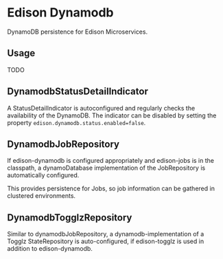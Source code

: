 # Edison Dynamodb

DynamoDB persistence for Edison Microservices.  

## Usage
 
TODO

## DynamodbStatusDetailIndicator

A StatusDetailIndicator is autoconfigured and regularly checks the availability of the DynamoDB. The indicator can be
disabled by setting the property `edison.dynamodb.status.enabled=false`.

## DynamodbJobRepository

If edison-dynamodb is configured appropriately and edison-jobs is in the classpath, a dynamoDatabase implementation
of the JobRepository is automatically configured.

This provides persistence for Jobs, so job information can be gathered in clustered environments.

## DynamodbTogglzRepository

Similar to dynamodbJobRepository, a dynamodb-implementation of a Togglz StateRepository is auto-configured, if
edison-togglz is used in addition to edison-dynamodb.
